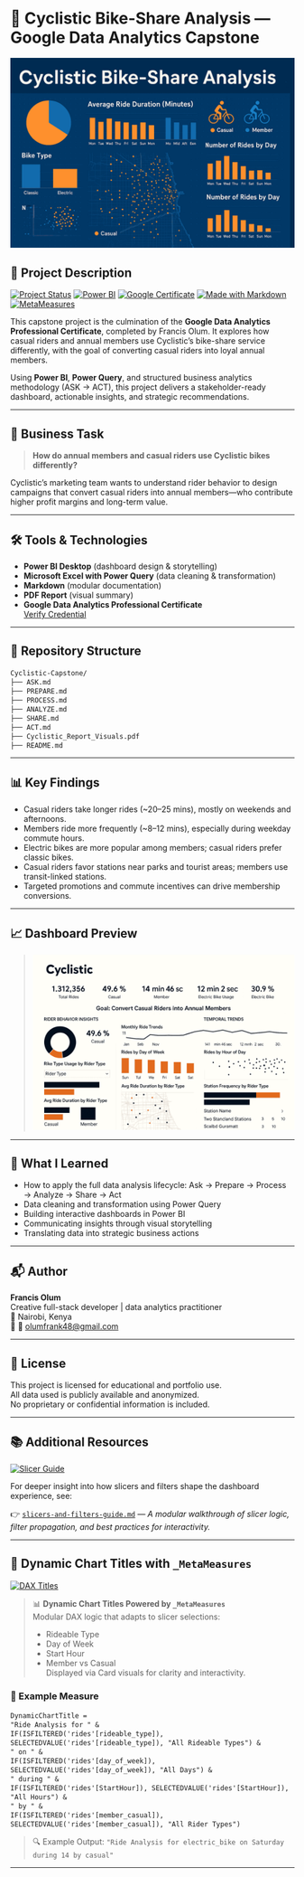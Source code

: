 <!-- Cyclistic README Preview — Updated with _MetaMeasures and Slicer Guide -->

# 🚴 Cyclistic Bike-Share Analysis — Google Data Analytics Capstone

![Cyclistic Bike-Share Analysis Banner](banner-image.png)

## 📘 Project Description

[![Project Status](https://img.shields.io/badge/status-complete-brightgreen)](https://github.com/frankTheCodeBoy/cyclistic-bike-share-analysis/)
[![Power BI](https://img.shields.io/badge/tool-Power%20BI-yellow)](https://powerbi.microsoft.com/)
[![Google Certificate](https://img.shields.io/badge/Google%20Data%20Analytics-Capstone-blue)](https://www.coursera.org/professional-certificates/google-data-analytics)
[![Made with Markdown](https://img.shields.io/badge/documentation-Markdown-blueviolet)](https://www.markdownguide.org/)
[![MetaMeasures](https://img.shields.io/badge/DAX-_MetaMeasures%20Setup-purple)](https://github.com/frankTheCodeBoy/cyclistic-bike-share-analysis#-dynamic-chart-titles-with-_metameasures)

This capstone project is the culmination of the **Google Data Analytics Professional Certificate**, completed by Francis Olum. It explores how casual riders and annual members use Cyclistic’s bike-share service differently, with the goal of converting casual riders into loyal annual members.

Using **Power BI**, **Power Query**, and structured business analytics methodology (ASK → ACT), this project delivers a stakeholder-ready dashboard, actionable insights, and strategic recommendations.

---

## 🎯 Business Task

> **How do annual members and casual riders use Cyclistic bikes differently?**

Cyclistic’s marketing team wants to understand rider behavior to design campaigns that convert casual riders into annual members—who contribute higher profit margins and long-term value.

---

## 🛠️ Tools & Technologies

- **Power BI Desktop** (dashboard design & storytelling)
- **Microsoft Excel with Power Query** (data cleaning & transformation)
- **Markdown** (modular documentation)
- **PDF Report** (visual summary)
- **Google Data Analytics Professional Certificate**  
  [Verify Credential](https://coursera.org/verify/professional-cert/SLZ7ERDFU7TL)

---

## 📁 Repository Structure
```
Cyclistic-Capstone/
├── ASK.md
├── PREPARE.md
├── PROCESS.md
├── ANALYZE.md
├── SHARE.md
├── ACT.md
├── Cyclistic_Report_Visuals.pdf
├── README.md
```
---

## 📊 Key Findings

- Casual riders take longer rides (~20–25 mins), mostly on weekends and afternoons.
- Members ride more frequently (~8–12 mins), especially during weekday commute hours.
- Electric bikes are more popular among members; casual riders prefer classic bikes.
- Casual riders favor stations near parks and tourist areas; members use transit-linked stations.
- Targeted promotions and commute incentives can drive membership conversions.

---

## 📈 Dashboard Preview

> ![Dashboard Preview](screenshots/cyclistic-dashboard.png)

---

## 🧠 What I Learned

- How to apply the full data analysis lifecycle: Ask → Prepare → Process → Analyze → Share → Act
- Data cleaning and transformation using Power Query
- Building interactive dashboards in Power BI
- Communicating insights through visual storytelling
- Translating data into strategic business actions

---

## 📬 Author

**Francis Olum**  
Creative full-stack developer | data analytics practitioner  
📍 Nairobi, Kenya  
🔗 📧 [olumfrank48@gmail.com](mailto:olumfrank48@gmail.com)

---

## 📜 License

This project is licensed for educational and portfolio use.  
All data used is publicly available and anonymized.  
No proprietary or confidential information is included.

---

## 📚 Additional Resources

[![Slicer Guide](https://img.shields.io/badge/guide-slicers%20%26%20filters-blue)](slicer-and-filters-guide.md)

For deeper insight into how slicers and filters shape the dashboard experience, see:

👉 [`slicers-and-filters-guide.md`](docs/slicers-and-filters-guide.md) — *A modular walkthrough of slicer logic, filter propagation, and best practices for interactivity.*

---

## 🧩 Dynamic Chart Titles with `_MetaMeasures`

[![DAX Titles](https://img.shields.io/badge/DAX-dynamic%20titles-orange)](https://dax.guide/)

> 📊 **Dynamic Chart Titles Powered by `_MetaMeasures`**  
> Modular DAX logic that adapts to slicer selections:
> - Rideable Type  
> - Day of Week  
> - Start Hour  
> - Member vs Casual  
> Displayed via Card visuals for clarity and interactivity.

### 🧪 Example Measure

```DAX
DynamicChartTitle = 
"Ride Analysis for " & 
IF(ISFILTERED('rides'[rideable_type]), SELECTEDVALUE('rides'[rideable_type]), "All Rideable Types") & 
" on " & 
IF(ISFILTERED('rides'[day_of_week]), SELECTEDVALUE('rides'[day_of_week]), "All Days") & 
" during " & 
IF(ISFILTERED('rides'[StartHour]), SELECTEDVALUE('rides'[StartHour]), "All Hours") & 
" by " & 
IF(ISFILTERED('rides'[member_casual]), SELECTEDVALUE('rides'[member_casual]), "All Rider Types")
```

> 🔍 Example Output: `"Ride Analysis for electric_bike on Saturday during 14 by casual"`

---
